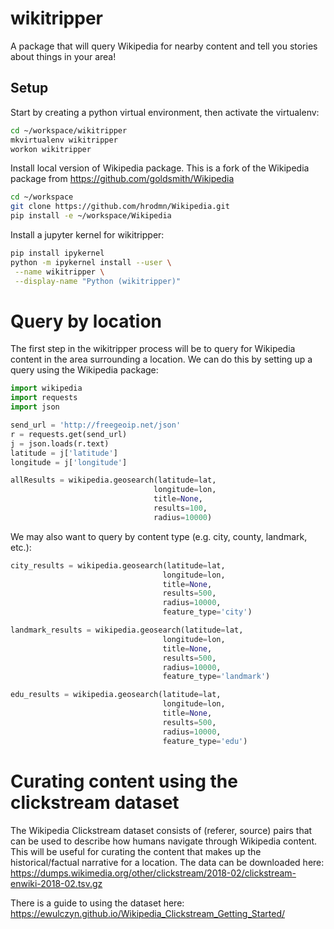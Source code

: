 # wikitripper
A package that will query Wikipedia for nearby content and tell you stories about things in your area!

## Setup
Start by creating a python virtual environment, then activate the virtualenv:
```bash
cd ~/workspace/wikitripper
mkvirtualenv wikitripper
workon wikitripper
```

Install local version of Wikipedia package. This is a fork of the Wikipedia package from https://github.com/goldsmith/Wikipedia

```bash
cd ~/workspace
git clone https://github.com/hrodmn/Wikipedia.git
pip install -e ~/workspace/Wikipedia
```

Install a jupyter kernel for wikitripper:
```bash
pip install ipykernel
python -m ipykernel install --user \
 --name wikitripper \
 --display-name "Python (wikitripper)"
```

# Query by location
The first step in the wikitripper process will be to query for Wikipedia content in the area surrounding a location. We can do this by setting up a query using the Wikipedia package:
```python
import wikipedia
import requests
import json

send_url = 'http://freegeoip.net/json'
r = requests.get(send_url)
j = json.loads(r.text)
latitude = j['latitude']
longitude = j['longitude']

allResults = wikipedia.geosearch(latitude=lat,
                                longitude=lon,
                                title=None,
                                results=100,
                                radius=10000)

```

We may also want to query by content type (e.g. city, county, landmark, etc.):

```python
city_results = wikipedia.geosearch(latitude=lat,
                                  longitude=lon,
                                  title=None,
                                  results=500,
                                  radius=10000,
                                  feature_type='city')

landmark_results = wikipedia.geosearch(latitude=lat,
                                  longitude=lon,
                                  title=None,
                                  results=500,
                                  radius=10000,
                                  feature_type='landmark')

edu_results = wikipedia.geosearch(latitude=lat,
                                  longitude=lon,
                                  title=None,
                                  results=500,
                                  radius=10000,
                                  feature_type='edu')
```

# Curating content using the clickstream dataset
The Wikipedia Clickstream dataset consists of (referer, source) pairs that can be used to describe how humans navigate through Wikipedia content. This will be useful for curating the content that makes up the historical/factual narrative for a location.
The data can be downloaded here:
https://dumps.wikimedia.org/other/clickstream/2018-02/clickstream-enwiki-2018-02.tsv.gz

There is a guide to using the dataset here:
https://ewulczyn.github.io/Wikipedia_Clickstream_Getting_Started/
